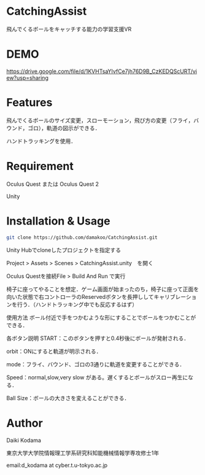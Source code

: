 # CatchingAssist

飛んでくるボールをキャッチする能力の学習支援VR

# DEMO

https://drive.google.com/file/d/1KVHTsaYIvfCe7jh76D9B_CzKEDQScURT/view?usp=sharing

# Features

飛んでくるボールのサイズ変更，スローモーション，飛び方の変更（フライ，バウンド，ゴロ），軌道の図示ができる．

ハンドトラッキングを使用．

# Requirement

Oculus Quest または Oculus Quest 2

Unity

# Installation & Usage

```bash
git clone https://github.com/damakoo/CatchingAssist.git
```

Unity Hubでcloneしたプロジェクトを指定する

Project > Assets > Scenes > CatchingAssist.unity　を開く

Oculus Questを接続File > Build And Run で実行

椅子に座ってやることを想定．ゲーム画面が始まったのち，椅子に座って正面を向いた状態で右コントローラのReservedボタンを長押ししてキャリブレーションを行う．（ハンドトラッキング中でも反応するはず）

使用方法
ボール付近で手をつかむような形にすることでボールをつかむことができる．

各ボタン説明
START：このボタンを押すと0.4秒後にボールが発射される．

orbit：ONにすると軌道が明示される．

mode：フライ、バウンド、ゴロの3通りに軌道を変更することができる．

Speed：normal,slow,very slow がある。遅くするとボールがスロー再生になる．

Ball Size：ボールの大きさを変えることができる．




# Author
Daiki Kodama

東京大学大学院情報理工学系研究科知能機械情報学専攻修士1年

email:d_kodama at cyber.t.u-tokyo.ac.jp

